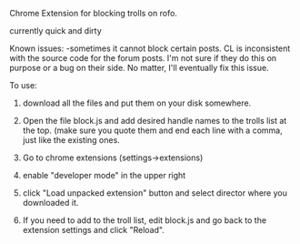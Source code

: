 Chrome Extension for blocking trolls on rofo.

currently quick and dirty

Known issues:
-sometimes it cannot block certain posts.  CL is inconsistent with the source code for the forum posts.  I'm not sure if they do this on purpose or a bug on their side.  No matter, I'll eventually fix this issue.

To use:
1. download all the files and put them on your disk somewhere.   

2.  Open the file block.js and add desired handle names to the trolls list at the top.  (make sure you quote them and end each line with a comma, just like the existing ones.

3.  Go to chrome extensions (settings->extensions)
4.  enable "developer mode" in the upper right
5.  click "Load unpacked extension" button and select director where you downloaded it.
6.  If you need to add to the troll list, edit block.js and go back to the extension settings and click "Reload".
